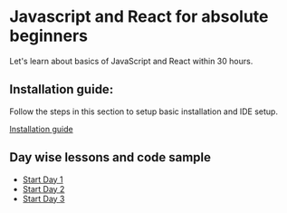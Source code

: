 # Javascript and React for absolute beginners

Let's learn about basics of JavaScript and React within 30 hours.

## Installation guide:

Follow the steps in this section to setup basic installation and IDE setup.

[Installation guide](/setup.md)

## Day wise lessons and code sample

- [Start Day 1](/Day%201/)
- [Start Day 2](/Day%202/)
- [Start Day 3](/Day%203/)